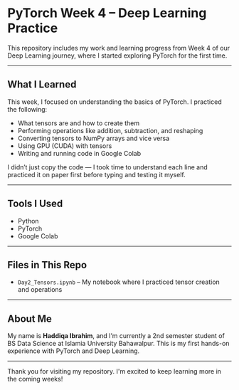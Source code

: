# PyTorch Week 4 – Deep Learning Practice

This repository includes my work and learning progress from Week 4 of our Deep Learning journey, where I started exploring PyTorch for the first time.

---

## What I Learned

This week, I focused on understanding the basics of PyTorch. I practiced the following:

- What tensors are and how to create them
- Performing operations like addition, subtraction, and reshaping
- Converting tensors to NumPy arrays and vice versa
- Using GPU (CUDA) with tensors
- Writing and running code in Google Colab

I didn’t just copy the code — I took time to understand each line and practiced it on paper first before typing and testing it myself.

---

## Tools I Used

- Python
- PyTorch
- Google Colab

---

## Files in This Repo

- `Day2_Tensors.ipynb` – My notebook where I practiced tensor creation and operations

---

## About Me

My name is **Haddiqa Ibrahim**, and I’m currently a 2nd semester student of BS Data Science at Islamia University Bahawalpur. This is my first hands-on experience with PyTorch and Deep Learning.

---

Thank you for visiting my repository. I'm excited to keep learning more in the coming weeks!
